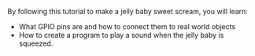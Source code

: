 By following this tutorial to make a jelly baby sweet scream, you will learn:
- What GPIO pins are and how to connect them to real world objects
- How to create a program to play a sound when the jelly baby is squeezed.
